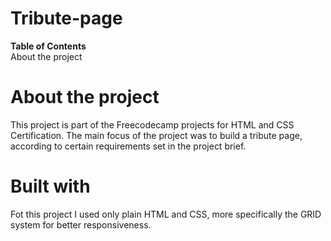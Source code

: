 # Tribute-page

<b>Table of Contents</b></br>
About the project

# About the project

This project is part of the Freecodecamp projects for HTML and CSS Certification. The main focus of the project was to build a tribute page, according to certain requirements set in the project brief.


# Built with
Fot this project I used only plain HTML and CSS, more specifically the GRID system for better responsiveness.
